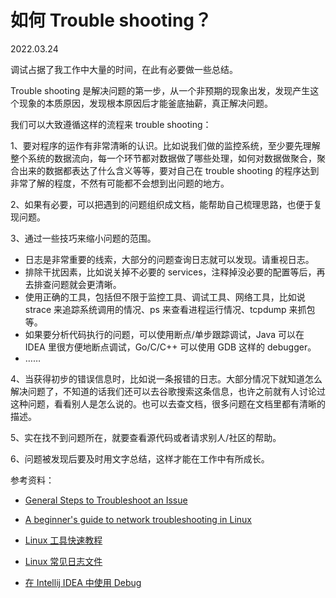 # 如何 Trouble shooting？

2022.03.24

调试占据了我工作中大量的时间，在此有必要做一些总结。

Trouble shooting 是解决问题的第一步，从一个非预期的现象出发，发现产生这个现象的本质原因，发现根本原因后才能釜底抽薪，真正解决问题。

我们可以大致遵循这样的流程来 trouble shooting：

1、要对程序的运作有非常清晰的认识。比如说我们做的监控系统，至少要先理解整个系统的数据流向，每一个环节都对数据做了哪些处理，如何对数据做聚合，聚合出来的数据都表达了什么含义等等，要对自己在 trouble shooting 的程序达到非常了解的程度，不然有可能都不会想到出问题的地方。

2、如果有必要，可以把遇到的问题组织成文档，能帮助自己梳理思路，也便于复现问题。

3、通过一些技巧来缩小问题的范围。

-   日志是非常重要的线索，大部分的问题查询日志就可以发现。请重视日志。
-   排除干扰因素，比如说关掉不必要的 services，注释掉没必要的配置等后，再去排查问题就会更清晰。
-   使用正确的工具，包括但不限于监控工具、调试工具、网络工具，比如说 strace 来追踪系统调用的情况、ps 来查看进程运行情况、tcpdump 来抓包等。
-   如果要分析代码执行的问题，可以使用断点/单步跟踪调试，Java 可以在 IDEA 里很方便地断点调试，Go/C/C++ 可以使用 GDB 这样的 debugger。
-   ……

4、当获得初步的错误信息时，比如说一条报错的日志。大部分情况下就知道怎么解决问题了，不知道的话我们还可以去谷歌搜索这条信息，也许之前就有人讨论过这种问题，看看别人是怎么说的。也可以去查文档，很多问题在文档里都有清晰的描述。

5、实在找不到问题所在，就要查看源代码或者请求别人/社区的帮助。

6、问题被发现后要及时用文字总结，这样才能在工作中有所成长。

参考资料：

-   [General Steps to Troubleshoot an Issue](https://docs.oracle.com/javase/8/docs/technotes/guides/troubleshoot/introclientissues002.html)
-   [A beginner's guide to network troubleshooting in Linux](https://www.redhat.com/sysadmin/beginners-guide-network-troubleshooting-linux)

-   [Linux 工具快速教程](https://linuxtools-rst.readthedocs.io/zh_CN/latest/index.html)
-   [Linux 常见日志文件](http://c.biancheng.net/view/1097.html)
-   [在 Intellij IDEA 中使用 Debug](https://www.cnblogs.com/chiangchou/p/idea-debug.html)
